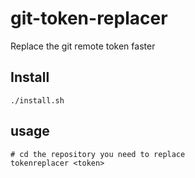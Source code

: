 # git-token-replacer
Replace the git remote token faster

## Install
```shell
./install.sh
```

## usage
```shell
# cd the repository you need to replace
tokenreplacer <token>
```
